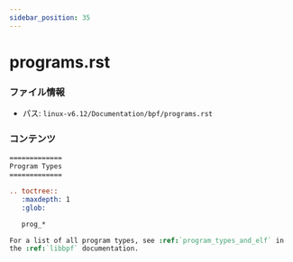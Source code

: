 ```yaml
---
sidebar_position: 35
---
```

# programs.rst

### ファイル情報

- パス: `linux-v6.12/Documentation/bpf/programs.rst`

### コンテンツ

```rst
=============
Program Types
=============

.. toctree::
   :maxdepth: 1
   :glob:

   prog_*

For a list of all program types, see :ref:`program_types_and_elf` in
the :ref:`libbpf` documentation.

```
